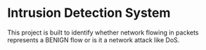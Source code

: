 # Intrusion Detection System
 This project is built to identify whether network flowing in packets represents a BENIGN flow or is it a network attack like DoS.
